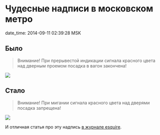 # Чудесные надписи в московском метро

date_time: 2014-09-11 02:39:28 MSK

## Было

> Внимание! При прерывестой индикации сигнала красного цвета над дверным
проемом посадка в вагон закончена!

[![][old_small]][old_big]

## Стало

> Внимание! При мигании сигнала красного цвета над дверями посадка запрещена!

[![][after_small]][after_big]

И отличная статья про эту надпись [в журнале esquire][e].

 [old_big]: https://upload.bessarabov.ru/bessarabov/oJLQQU_Cj-l3wSTXPgwnLG0P5S8.png
 [old_small]: https://upload.bessarabov.ru/bessarabov/2JKT6Bd389sWaK-fo1vt3RN1R4I.png
 [after_big]: https://upload.bessarabov.ru/bessarabov/vK6ExpIy3ByuQQsKnfi5bm61-JA.png
 [after_small]: https://upload.bessarabov.ru/bessarabov/ze48Ej7Z32UPzND_p0e_ISOVZrI.png
 [e]: http://esquire.ru/editors-letter-100
